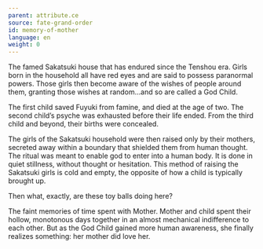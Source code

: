 ```yaml
---
parent: attribute.ce
source: fate-grand-order
id: memory-of-mother
language: en
weight: 0
---
```


The famed Sakatsuki house that has endured since the Tenshou era. Girls born in the household all have red eyes and are said to possess paranormal powers. Those girls then become aware of the wishes of people around them, granting those wishes at random…and so are called a God Child.

The first child saved Fuyuki from famine, and died at the age of two. The second child’s psyche was exhausted before their life ended. From the third child and beyond, their births were concealed.

The girls of the Sakatsuki household were then raised only by their mothers, secreted away within a boundary that shielded them from human thought. The ritual was meant to enable god to enter into a human body. It is done in quiet stillness, without thought or hesitation. This method of raising the Sakatsuki girls is cold and empty, the opposite of how a child is typically brought up.

Then what, exactly, are these toy balls doing here?

The faint memories of time spent with Mother. Mother and child spent their hollow, monotonous days together in an almost mechanical indifference to each other. But as the God Child gained more human awareness, she finally realizes something: her mother did love her.
